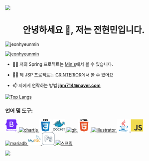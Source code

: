 <img src="https://capsule-render.vercel.app/api?type=waving&color=BDBDC8&height=150&section=header" />

<h1 align="center">안녕하세요 👋, 저는 전현민입니다.</h1>

<p align="left"> <img src="https://komarev.com/ghpvc/?username=jeonhyeunmin&label=Profile%20views&color=0e75b6&style=flat" alt="jeonhyeunmin" /> </p>

<p align="left"> <a href="https://github.com/ryo-ma/github-profile-trophy"><img src="https://github-profile-trophy.vercel.app/?username=jeonhyeunmin" alt="jeonhyeunmin" /></a> </p>

- 👨‍💻 저의 Spring 프로젝트는 [Min's](http://49.142.157.251:9090/javaGroupS6/)에서 볼 수 있습니다.

- 👨‍💻 제 JSP 프로젝트는 [GRINTERIOR](http://49.142.157.251:9090/javaGroupJ7/)에서 볼 수 있어요

- 📫 저에게 연락하는 방법 **jhm714@naver.com**

[![Top Langs](https://github-readme-stats.vercel.app/api/top-langs/?username=Jeonhyeunmin)](https://github.com/anuraghazra/github-readme-stats)


<h3 align="left">언어 및 도구:</h3>
<p align="left"> <a href="https://getbootstrap.com" target="_blank" rel="noreferrer"> <img src="https://raw.githubusercontent.com/devicons/devicon/master/icons/bootstrap/bootstrap-plain-wordmark.svg" alt="부트스트랩" width="40" height="40"/> </a> <a href="https://www.chartjs.org" target="_blank" rel="noreferrer"> <img src="https://www.chartjs.org/media/logo-title.svg" alt="chartjs" width="40" height="40"/> </a> <a href="https://www.w3schools.com/css/" target="_blank" rel="noreferrer"> <img src="https://raw.githubusercontent.com/devicons/devicon/master/icons/css3/css3-original-wordmark.svg" alt="css3" width="40" height="40"/> </a> <a href="https://www.docker.com/" 대상="_blank" rel="noreferrer"> <img src="https://raw.githubusercontent.com/devicons/devicon/master/icons/docker/docker-original-wordmark.svg" alt="docker" width="40" height="40"/> </a> <a href="https://git-scm.com/" 대상="_blank" rel="noreferrer"> <img src="https://www.vectorlogo.zone/logos/git-scm/git-scm-icon.svg" alt="git" width="40" height="40"/> </a> <a href="https://www.w3.org/html/" target="_blank" rel="noreferrer"> <img src="https://raw.githubusercontent.com/devicons/devicon/master/icons/html5/html5-original-wordmark.svg" alt="html5" width="40" height="40"/> </a> <a href="https://www.adobe.com/in/products/illustrator.html" target="_blank" rel="noreferrer"> <img src="https://www.vectorlogo.zone/logos/adobe_illustrator/adobe_illustrator-icon.svg" alt="illustrator" width="40" height="40"/> </a> <a href="https://www.java.com" target="_blank" rel="noreferrer"> <img src="https://raw.githubusercontent.com/devicons/devicon/master/icons/java/java-original.svg" alt="자바" width="40" height="40"/> </a> <a href="https://developer.mozilla.org/en-US/docs/웹/자바스크립트" target="_blank" rel="noreferrer"> <img src="https://raw.githubusercontent.com/devicons/devicon/master/icons/javascript/javascript-original.svg" alt="자바스크립트" width="40" height="40"/> </a> <a href="https://mariadb.org/" 대상="_blank" rel="noreferrer"> <img src="https://www.vectorlogo.zone/logos/mariadb/mariadb-icon.svg" alt="mariadb" width="40" height="40"/> </a> <a href="https://www.mysql.com/" 대상="_blank" rel="noreferrer"> <img src="https://raw.githubusercontent.com/devicons/devicon/master/icons/mysql/mysql-original-wordmark.svg" alt="mysql" width="40" height="40"/> </a> <a href="https://www.photoshop.com/en" 대상="_blank" rel="noreferrer"> <img src="https://raw.githubusercontent.com/devicons/devicon/master/icons/photoshop/photoshop-line.svg" alt="포토샵" width="40" height="40"/> </a> <a href="https://spring.io/" target="_blank" rel="noreferrer"> <img src="https://www.vectorlogo.zone/logos/springio/springio-icon.svg" alt="스프링" width="40" height="40"/> </a> </p>

<img src="https://capsule-render.vercel.app/api?type=waving&color=BDBDC8&height=150&section=footer" />
